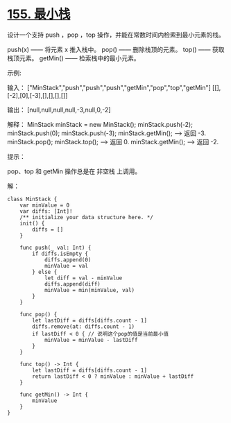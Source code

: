 
# [155. 最小栈](https://leetcode-cn.com/problems/min-stack/)

设计一个支持 push ，pop ，top 操作，并能在常数时间内检索到最小元素的栈。

push(x) —— 将元素 x 推入栈中。
pop() —— 删除栈顶的元素。
top() —— 获取栈顶元素。
getMin() —— 检索栈中的最小元素。
 

示例:

输入：
["MinStack","push","push","push","getMin","pop","top","getMin"]
[[],[-2],[0],[-3],[],[],[],[]]

输出：
[null,null,null,null,-3,null,0,-2]

解释：
MinStack minStack = new MinStack();
minStack.push(-2);
minStack.push(0);
minStack.push(-3);
minStack.getMin();   --> 返回 -3.
minStack.pop();
minStack.top();      --> 返回 0.
minStack.getMin();   --> 返回 -2.
 

提示：

pop、top 和 getMin 操作总是在 非空栈 上调用。


解：
```
class MinStack {
    var minValue = 0
    var diffs: [Int]!
    /** initialize your data structure here. */
    init() {
        diffs = []
    }
    
    func push(_ val: Int) {
        if diffs.isEmpty {
            diffs.append(0)
            minValue = val
        } else {
            let diff = val - minValue
            diffs.append(diff)
            minValue = min(minValue, val)
        }
    }
    
    func pop() {
        let lastDiff = diffs[diffs.count - 1]
        diffs.remove(at: diffs.count - 1)
        if lastDiff < 0 { // 说明这个pop的值是当前最小值
            minValue = minValue - lastDiff
        }
    }
    
    func top() -> Int {
        let lastDiff = diffs[diffs.count - 1]
        return lastDiff < 0 ? minValue : minValue + lastDiff
    }
    
    func getMin() -> Int {
        minValue
    }
}
```
